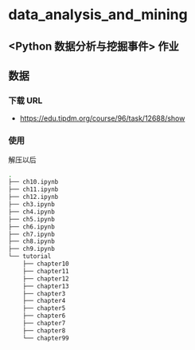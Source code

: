 # data_analysis_and_mining

## <Python 数据分析与挖掘事件> 作业

## 数据

### 下载 URL
* https://edu.tipdm.org/course/96/task/12688/show

### 使用
解压以后
```bash
.
├── ch10.ipynb
├── ch11.ipynb
├── ch12.ipynb
├── ch3.ipynb
├── ch4.ipynb
├── ch5.ipynb
├── ch6.ipynb
├── ch7.ipynb
├── ch8.ipynb
├── ch9.ipynb
└── tutorial
    ├── chapter10
    ├── chapter11
    ├── chapter12
    ├── chapter13
    ├── chapter3
    ├── chapter4
    ├── chapter5
    ├── chapter6
    ├── chapter7
    ├── chapter8
    └── chapter99
```
